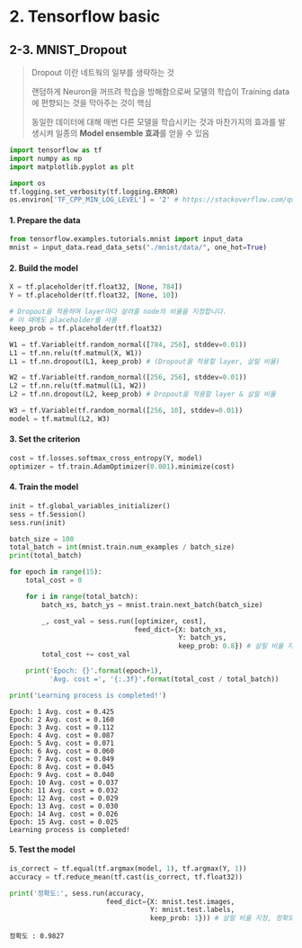 # 2. Tensorflow basic

## 2-3. MNIST_Dropout

> Dropout 이란 네트웍의 일부를 생략하는 것
>
> 랜덤하게 Neuron을 꺼뜨려 학습을 방해함으로써 모델의 학습이 Training data에 편향되는 것을 막아주는 것이 핵심
>
> 동일한 데이터에 대해 매번 다른 모델을 학습시키는 것과 마찬가지의 효과를 발생시켜 일종의 **Model ensemble 효과**를 얻을 수 있음

```python
import tensorflow as tf
import numpy as np
import matplotlib.pyplot as plt
```

```python
import os
tf.logging.set_verbosity(tf.logging.ERROR)
os.environ['TF_CPP_MIN_LOG_LEVEL'] = '2' # https://stackoverflow.com/questions/35911252/disable-tensorflow-debugging-information
```



#### 1. Prepare the data

```python
from tensorflow.examples.tutorials.mnist import input_data
mnist = input_data.read_data_sets("./mnist/data/", one_hot=True)
```



#### 2. Build the model

```python
X = tf.placeholder(tf.float32, [None, 784])
Y = tf.placeholder(tf.float32, [None, 10])

# Dropout을 적용하며 layer마다 살려줄 node의 비율을 지정합니다.
# 이 때에도 placeholder를 사용
keep_prob = tf.placeholder(tf.float32)

W1 = tf.Variable(tf.random_normal([784, 256], stddev=0.01))
L1 = tf.nn.relu(tf.matmul(X, W1))
L1 = tf.nn.dropout(L1, keep_prob) # (Dropout을 적용할 layer, 살릴 비율)

W2 = tf.Variable(tf.random_normal([256, 256], stddev=0.01))
L2 = tf.nn.relu(tf.matmul(L1, W2))
L2 = tf.nn.dropout(L2, keep_prob) # Dropout을 적용할 layer & 살릴 비율

W3 = tf.Variable(tf.random_normal([256, 10], stddev=0.01))
model = tf.matmul(L2, W3)
```



#### 3. Set the criterion

```python
cost = tf.losses.softmax_cross_entropy(Y, model)
optimizer = tf.train.AdamOptimizer(0.001).minimize(cost)
```



#### 4. Train the model

```python
init = tf.global_variables_initializer()
sess = tf.Session()
sess.run(init)

batch_size = 100
total_batch = int(mnist.train.num_examples / batch_size)
print(total_batch)

for epoch in range(15):
    total_cost = 0

    for i in range(total_batch):
        batch_xs, batch_ys = mnist.train.next_batch(batch_size)

        _, cost_val = sess.run([optimizer, cost],
                               feed_dict={X: batch_xs,
                                          Y: batch_ys,
                                          keep_prob: 0.8}) # 살릴 비율 지정, node 중 80%만 유지하고 20%를 train 시마다 off
        total_cost += cost_val

    print('Epoch: {}'.format(epoch+1),
          'Avg. cost =', '{:.3f}'.format(total_cost / total_batch))

print('Learning process is completed!')
```

```
Epoch: 1 Avg. cost = 0.425
Epoch: 2 Avg. cost = 0.160
Epoch: 3 Avg. cost = 0.112
Epoch: 4 Avg. cost = 0.087
Epoch: 5 Avg. cost = 0.071
Epoch: 6 Avg. cost = 0.060
Epoch: 7 Avg. cost = 0.049
Epoch: 8 Avg. cost = 0.045
Epoch: 9 Avg. cost = 0.040
Epoch: 10 Avg. cost = 0.037
Epoch: 11 Avg. cost = 0.032
Epoch: 12 Avg. cost = 0.029
Epoch: 13 Avg. cost = 0.030
Epoch: 14 Avg. cost = 0.026
Epoch: 15 Avg. cost = 0.025
Learning process is completed!
```



#### 5. Test the model

```python
is_correct = tf.equal(tf.argmax(model, 1), tf.argmax(Y, 1))
accuracy = tf.reduce_mean(tf.cast(is_correct, tf.float32))

print('정확도:', sess.run(accuracy,
                        feed_dict={X: mnist.test.images,
                                   Y: mnist.test.labels,
                                   keep_prob: 1})) # 살릴 비율 지정, 정확도를 측정하는 Test 단계에서는 전체 Node를 살려줘야 함. -> keep_prob = 1
```

`정확도 : 0.9827`

